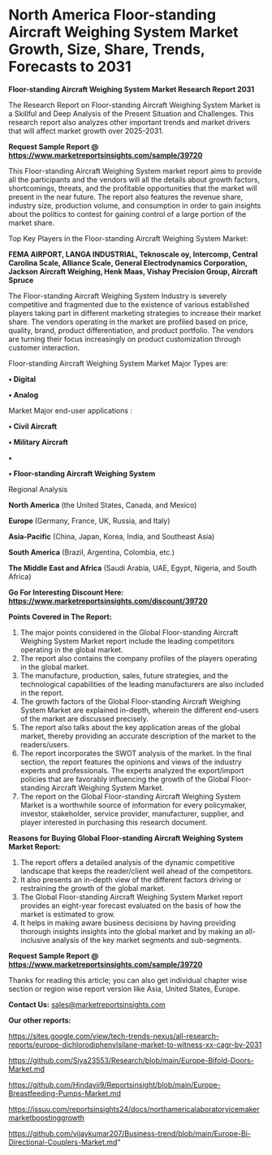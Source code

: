 # North America Floor-standing Aircraft Weighing System Market Growth, Size, Share, Trends, Forecasts to 2031

<strong>Floor-standing Aircraft Weighing System Market Research Report 2031</strong>

The Research Report on Floor-standing Aircraft Weighing System Market is a Skillful and Deep Analysis of the Present Situation and Challenges. This research report also analyzes other important trends and market drivers that will affect market growth over 2025-2031.

<strong>Request Sample Report @ <a href=https://www.marketreportsinsights.com/sample/39720>https://www.marketreportsinsights.com/sample/39720</a></strong>

This Floor-standing Aircraft Weighing System market report aims to provide all the participants and the vendors will all the details about growth factors, shortcomings, threats, and the profitable opportunities that the market will present in the near future. The report also features the revenue share, industry size, production volume, and consumption in order to gain insights about the politics to contest for gaining control of a large portion of the market share.

Top Key Players in the Floor-standing Aircraft Weighing System Market:

<strong>FEMA AIRPORT, LANGA INDUSTRIAL, Teknoscale oy, Intercomp, Central Carolina Scale, Alliance Scale, General Electrodynamics Corporation, Jackson Aircraft Weighing, Henk Maas, Vishay Precision Group, Aircraft Spruce</strong>

The Floor-standing Aircraft Weighing System Industry is severely competitive and fragmented due to the existence of various established players taking part in different marketing strategies to increase their market share. The vendors operating in the market are profiled based on price, quality, brand, product differentiation, and product portfolio. The vendors are turning their focus increasingly on product customization through customer interaction.

Floor-standing Aircraft Weighing System Market Major Types are:

<strong>•  Digital

•  Analog</strong>

Market Major end-user applications :

<strong>•  Civil Aircraft

•  Military Aircraft

•  

•  Floor-standing Aircraft Weighing System</strong>

Regional Analysis

</u><strong><b>North America</b></strong> (the United States, Canada, and Mexico)

<strong><b>Europe </b></strong>(Germany, France, UK, Russia, and Italy)

<strong><b>Asia-Pacific</b></strong> (China, Japan, Korea, India, and Southeast Asia)

<strong><b>South America</b></strong> (Brazil, Argentina, Colombia, etc.)

<strong><b>The Middle East and Africa</b></strong> (Saudi Arabia, UAE, Egypt, Nigeria, and South Africa)

<strong>Go For Interesting Discount Here: <a href=https://www.marketreportsinsights.com/discount/39720>https://www.marketreportsinsights.com/discount/39720</a></strong>

<strong>Points Covered in The Report:</strong>
<ol>
  <li>The major points considered in the Global Floor-standing Aircraft Weighing System Market report include the leading competitors operating in the global market.</li>
  <li>The report also contains the company profiles of the players operating in the global market.</li>
  <li>The manufacture, production, sales, future strategies, and the technological capabilities of the leading manufacturers are also included in the report.</li>
  <li>The growth factors of the Global Floor-standing Aircraft Weighing System Market are explained in-depth, wherein the different end-users of the market are discussed precisely.</li>
  <li>The report also talks about the key application areas of the global market, thereby providing an accurate description of the market to the readers/users.</li>
  <li>The report incorporates the SWOT analysis of the market. In the final section, the report features the opinions and views of the industry experts and professionals. The experts analyzed the export/import policies that are favorably influencing the growth of the Global Floor-standing Aircraft Weighing System Market.</li>
  <li>The report on the Global Floor-standing Aircraft Weighing System Market is a worthwhile source of information for every policymaker, investor, stakeholder, service provider, manufacturer, supplier, and player interested in purchasing this research document.</li>
</ol>
<strong>Reasons for Buying Global Floor-standing Aircraft Weighing System Market Report:</strong>

<ol>
  <li>The report offers a detailed analysis of the dynamic competitive landscape that keeps the reader/client well ahead of the competitors.</li>
  <li>It also presents an in-depth view of the different factors driving or restraining the growth of the global market.</li>
  <li>The Global Floor-standing Aircraft Weighing System Market report provides an eight-year forecast evaluated on the basis of how the market is estimated to grow.</li>
  <li>It helps in making aware business decisions by having providing thorough insights insights into the global market and by making an all-inclusive analysis of the key market segments and sub-segments.</li>
</ol>
<strong>Request Sample Report @ <a href=https://www.marketreportsinsights.com/sample/39720>https://www.marketreportsinsights.com/sample/39720</a></strong>


Thanks for reading this article; you can also get individual chapter wise section or region wise report version like Asia, United States, Europe.

<strong>Contact Us:</strong>
sales@marketreportsinsights.com

<strong>Our other reports:</strong>

<a href=https://sites.google.com/view/tech-trends-nexus/all-research-reports/europe-dichlorodiphenylsilane-market-to-witness-xx-cagr-by-2031>https://sites.google.com/view/tech-trends-nexus/all-research-reports/europe-dichlorodiphenylsilane-market-to-witness-xx-cagr-by-2031</a>

<a href=https://github.com/Siya23553/Research/blob/main/Europe-Bifold-Doors-Market.md>https://github.com/Siya23553/Research/blob/main/Europe-Bifold-Doors-Market.md</a>

<a href=https://github.com/Hindavii9/Reportsinsight/blob/main/Europe-Breastfeeding-Pumps-Market.md>https://github.com/Hindavii9/Reportsinsight/blob/main/Europe-Breastfeeding-Pumps-Market.md</a>

<a href=https://issuu.com/reportsinsights24/docs/northamericalaboratoryicemakermarketboostinggrowth>https://issuu.com/reportsinsights24/docs/northamericalaboratoryicemakermarketboostinggrowth</a>

<a href=https://github.com/vijaykumar207/Business-trend/blob/main/Europe-Bi-Directional-Couplers-Market.md>https://github.com/vijaykumar207/Business-trend/blob/main/Europe-Bi-Directional-Couplers-Market.md</a>"
